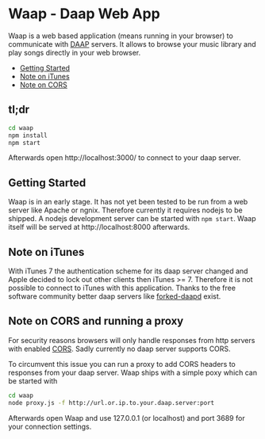 # Waap - Daap Web App

Waap is a web based application (means running in your browser) to communicate
with [DAAP](https://de.wikipedia.org/wiki/Digital_Audio_Access_Protocol)
servers. It allows to browse your music library and play songs directly in your
web browser.

 * [Getting Started](#getting-started)
 * [Note on iTunes](#note-on-itunes)
 * [Note on CORS](#note-on-cors)

## tl;dr

```sh
cd waap
npm install
npm start
```

Afterwards open http://localhost:3000/ to connect to your daap server.

## Getting Started

Waap is in an early stage. It has not yet been tested to be run from a web
server like Apache or ngnix. Therefore currently it requires nodejs to be
shipped. A nodejs development server can be started with `npm start`. Waap
itself will be served at http://localhost:8000 afterwards.

## Note on iTunes

With iTunes 7 the authentication scheme for its daap server changed and Apple
decided to lock out other clients then iTunes >= 7. Therefore it is not possible
to connect to iTunes with this application. Thanks to the free software
community better daap servers like
[forked-daapd](http://ejurgensen.github.io/forked-daapd/) exist.

## Note on CORS and running a proxy

For security reasons browsers will only handle responses from http servers with
enabled [CORS](https://en.wikipedia.org/wiki/Cross-origin_resource_sharing).
Sadly currently no daap server supports CORS.

To circumvent this issue you can run a proxy to add CORS headers to responses
from your daap server. Waap ships with a simple poxy which can be started with

```sh
cd waap
node proxy.js -f http://url.or.ip.to.your.daap.server:port
```

Afterwards open Waap and use 127.0.0.1 (or localhost) and port 3689 for your
connection settings.
